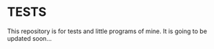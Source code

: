 # TESTS


This repository is for tests and little programs of mine.
It is going to be updated soon...
